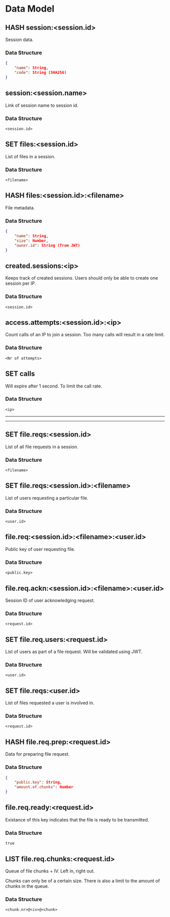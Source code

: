 # Data Model

## HASH session:\<session.id\>

Session data.

### Data Structure

```JSON
{
    "name": String,
    "code": String (SHA256)
}
```

## session:\<session.name\>

Link of session name to session id.

### Data Structure

`<session.id>`

## SET files:\<session.id\>

List of files in a session.

### Data Structure

`<filename>`

## HASH files:\<session.id\>:\<filename\>

File metadata.

### Data Structure

```JSON
{
    "name": String,
    "size": Number,
    "owner.id": String (from JWT)
}
```

## created.sessions:\<ip\>

Keeps track of created sessions.
Users should only be able to create one session per IP.

### Data Structure

`<session.id>`

## access.attempts:\<session.id\>:\<ip\>

Count calls of an IP to join a session.
Too many calls will result in a rate limit.

### Data Structure

`<Nr of attempts>`

## SET calls

Will expire after 1 second.
To limit the call rate.

### Data Structure

`<ip>`

---

---

## SET file.reqs:\<session.id\>

List of all file requests in a session.

### Data Structure

`<filename>`

## SET file.reqs:\<session.id\>:\<filename\>

List of users requesting a particular file.

### Data Structure

`<user.id>`

## file.req:\<session.id\>:\<filename\>:\<user.id\>

Public key of user requesting file.

### Data Structure

`<public.key>`

## file.req.ackn:\<session.id\>:\<filename\>:\<user.id\>

Session ID of user acknowledging request.

### Data Structure

`<request.id>`

## SET file.req.users:\<request.id\>

List of users as part of a file request.
Will be validated using JWT.

### Data Structure

`<user.id>`

## SET file.reqs:\<user.id\>

List of files requested a user is involved in.

### Data Structure

`<request.id>`

## HASH file.req.prep:\<request.id\>

Data for preparing file request.

### Data Structure

```JSON
{
    "public.key": String,
    "amount.of.chunks": Number
}
```

## file.req.ready:\<request.id\>

Existance of this key indicates that the file is ready to be transmitted.

### Data Structure

`true`

## LIST file.req.chunks:\<request.id\>

Queue of file chunks + IV.
Left in, right out.

Chunks can only be of a certain size.
There is also a limit to the amount of chunks in the queue.

### Data Structure

`<chunk.nr>@<iv>@<chunk>`